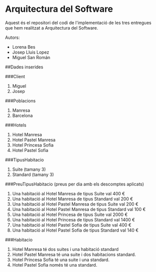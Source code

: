 Arquitectura del Software
==================

Aquest és el repositori del codi de l'implementació de les tres entregues que hem realitzat a Arquitectura del Software.

Autors:

+ Lorena Bes
+ Josep Lluis Lopez
+ Miguel San Román

##Dades inserides

###Client

1. Miguel
2. Josep

###Poblacions

1. Manresa
2. Barcelona

###Hotels

1. Hotel Manresa
2. Hotel Pastel Manresa
3. Hotel Princesa Sofia
4. Hotel Pastel Sofia

###TipusHabitacio

1. Suite (tamany 3)
2. Standard (tamany 3)

###PreuTipusHabitacio (preus per dia amb els descomptes aplicats)

1. Una habitació al Hotel Manresa de tipus Suite val 400 €
2. Una habitació al Hotel Manresa de tipus Standard val 200 €
3. Una habitació al Hotel Pastel Manresa de tipus Suite val 200 €
4. Una habitació al Hotel Pastel Manresa de tipus Standard val 100 €
5. Una habitació al Hotel Princesa de tipus Suite val 2000 €
6. Una habitació al Hotel Princesa de tipus Standard val 1400 €
7. Una habitació al Hotel Pastel Sofia de tipus Suite val 400 €
8. Una habitació al Hotel Pastel Sofia de tipus Standard val 140 €

###Habitacio

1. Hotel Manresa té dos suites i una habitació standard
2. Hotel Pastel Manresa té una suite i dos habitacions standard.
3. Hotel Princesa Sofia té una suite i una standard.
4. Hotel Pastel Sofia només té una standard.
